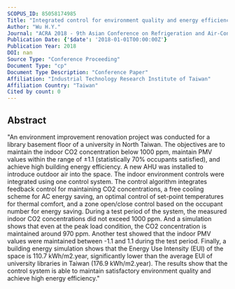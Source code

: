 ```yaml
---
SCOPUS_ID: 85058174985
Title: "Integrated control for environment quality and energy efficiency - An implementation of library HVAC and lighting control"
Author: "Wu H.Y."
Journal: "ACRA 2018 - 9th Asian Conference on Refrigeration and Air-Conditioning"
Publication Date: {'$date': '2018-01-01T00:00:00Z'}
Publication Year: 2018
DOI: nan
Source Type: "Conference Proceeding"
Document Type: "cp"
Document Type Description: "Conference Paper"
Affiliation: "Industrial Technology Research Institute of Taiwan"
Affiliation Country: "Taiwan"
Cited by count: 0
---
```


## Abstract
"An environment improvement renovation project was conducted for a library basement floor of a university in North Taiwan. The objectives are to maintain the indoor CO2 concentration below 1000 ppm, maintain PMV values within the range of ±1.1 (statistically 70% occupants satisfied), and achieve high building energy efficiency. A new AHU was installed to introduce outdoor air into the space. The indoor environment controls were integrated using one control system. The control algorithm integrates feedback control for maintaining CO2 concentrations, a free cooling scheme for AC energy saving, an optimal control of set-point temperatures for thermal comfort, and a zone open/close control based on the occupant number for energy saving. During a test period of the system, the measured indoor CO2 concentrations did not exceed 1000 ppm. And a simulation shows that even at the peak load condition, the CO2 concentration is maintained around 970 ppm. Another test showed that the indoor PMV values were maintained between -1.1 and 1.1 during the test period. Finally, a building energy simulation shows that the Energy Use Intensity (EUI) of the space is 110.7 kWh/m2.year, significantly lower than the average EUI of university libraries in Taiwan (176.9 kWh/m2.year). The results show that the control system is able to maintain satisfactory environment quality and achieve high energy efficiency."
